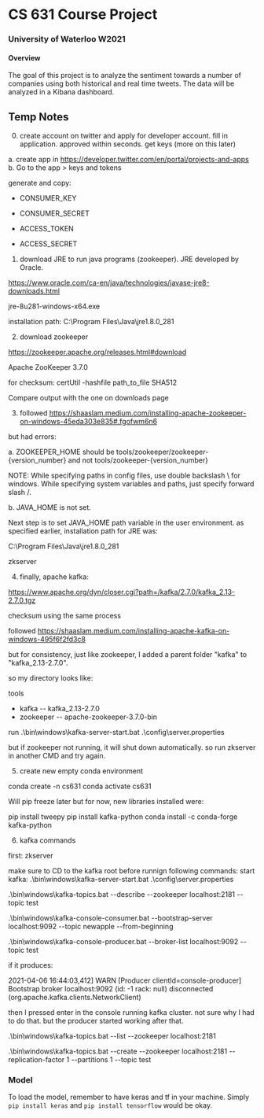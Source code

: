 # CS 631 Course Project
### University of Waterloo W2021

#### Overview

The goal of this project is to analyze the sentiment towards a number of companies using both historical and real time tweets. The data will be analyzed in a Kibana dashboard.


## Temp Notes


0. create account on twitter and apply for developer account. fill in application. approved within seconds. get keys (more on this later)

  a. create app in https://developer.twitter.com/en/portal/projects-and-apps
  b. Go to the app > keys and tokens

generate and copy:

- CONSUMER_KEY

- CONSUMER_SECRET

- ACCESS_TOKEN

- ACCESS_SECRET


1. download JRE to run java programs (zookeeper). JRE developed by Oracle.

https://www.oracle.com/ca-en/java/technologies/javase-jre8-downloads.html


jre-8u281-windows-x64.exe

installation path:
C:\Program Files\Java\jre1.8.0_281

2. download zookeeper

https://zookeeper.apache.org/releases.html#download


Apache ZooKeeper 3.7.0

for checksum: certUtil -hashfile path_to_file SHA512

Compare output with the one on downloads page

3. followed https://shaaslam.medium.com/installing-apache-zookeeper-on-windows-45eda303e835#.fgofwm6n6

but had errors:

a. ZOOKEEPER_HOME should be tools/zookeeper/zookeeper-{version_number} and not tools/zookeeper-{version_number}

NOTE: While specifying paths in config files, use double backslash \\ for windows. While specifying system variables and paths, just specify forward slash /.

b. JAVA_HOME is not set.

Next step is to set JAVA_HOME path variable in the user environment.
as specified earlier, installation path for JRE was:

C:\Program Files\Java\jre1.8.0_281


zkserver

4. finally, apache kafka:

https://www.apache.org/dyn/closer.cgi?path=/kafka/2.7.0/kafka_2.13-2.7.0.tgz

checksum using the same process

followed https://shaaslam.medium.com/installing-apache-kafka-on-windows-495f6f2fd3c8

but for consistency, just like zookeeper, I added a parent folder "kafka" to "kafka_2.13-2.7.0".

so my directory looks like:

tools
- kafka
-- kafka_2.13-2.7.0
- zookeeper
-- apache-zookeeper-3.7.0-bin

run .\bin\windows\kafka-server-start.bat .\config\server.properties

but if zookeeper not running, it will shut down automatically. so run zkserver in another CMD and try again.

5. create new empty conda environment

conda create -n cs631
conda activate cs631

Will pip freeze later but for now, new libraries installed were:

pip install tweepy
pip install kafka-python
conda install -c conda-forge kafka-python

6. kafka commands

first: zkserver

make sure to CD to the kafka root before runnign following commands:
start kafka: .\bin\windows\kafka-server-start.bat .\config\server.properties

.\bin\windows\kafka-topics.bat --describe --zookeeper localhost:2181 --topic test

.\bin\windows\kafka-console-consumer.bat --bootstrap-server localhost:9092 --topic newapple --from-beginning

.\bin\windows\kafka-console-producer.bat --broker-list localhost:9092 --topic test

if it produces:

2021-04-06 16:44:03,412] WARN [Producer clientId=console-producer] Bootstrap broker localhost:9092 (id: -1 rack: null) disconnected (org.apache.kafka.clients.NetworkClient)

then I pressed enter in the console running kafka cluster. not sure why I had to do that. but the producer started working after that.

.\bin\windows\kafka-topics.bat --list --zookeeper localhost:2181

.\bin\windows\kafka-topics.bat --create --zookeeper localhost:2181 --replication-factor 1 --partitions 1 --topic test

### Model
To load the model, remember to have keras and tf in your machine. 
Simply `pip install keras` and `pip install tensorflow` would be okay. 
